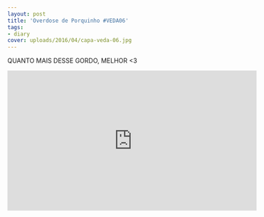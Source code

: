 ```yaml
---
layout: post
title: 'Overdose de Porquinho #VEDA06'
tags:
- diary
cover: uploads/2016/04/capa-veda-06.jpg
---
```


QUANTO MAIS DESSE GORDO, MELHOR <3

<iframe width="560" height="315" src="https://www.youtube.com/embed/am5rENUv1QA" frameborder="0" allowfullscreen></iframe>
